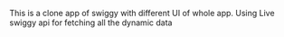 This is a clone app of swiggy with different UI of whole app.
Using Live swiggy api for fetching all the dynamic data